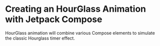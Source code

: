 # Creating an HourGlass Animation with Jetpack Compose
HourGlass animation will combine various Compose elements to simulate the classic Hourglass timer effect.
